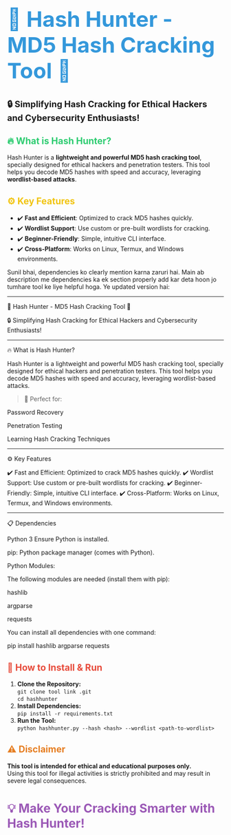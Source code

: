 <h1 style="color:#3498db; font-size:50px;">🌟 Hash Hunter - MD5 Hash Cracking Tool 🌟</h1>
<p><b style="font-size:20px;">🔒 Simplifying Hash Cracking for Ethical Hackers and Cybersecurity Enthusiasts!</b></p>

<h2 style="color:#2ecc71;">🔥 What is Hash Hunter?</h2>
<p>Hash Hunter is a <b>lightweight and powerful MD5 hash cracking tool</b>, specially designed for ethical hackers and penetration testers. This tool helps you decode MD5 hashes with speed and accuracy, leveraging <b>wordlist-based attacks</b>.</p>

<h2 style="color:#f1c40f;">⚙️ Key Features</h2>
<ul>
  <li>✔️ <b>Fast and Efficient</b>: Optimized to crack MD5 hashes quickly.</li>
  <li>✔️ <b>Wordlist Support</b>: Use custom or pre-built wordlists for cracking.</li>
  <li>✔️ <b>Beginner-Friendly</b>: Simple, intuitive CLI interface.</li>
  <li>✔️ <b>Cross-Platform</b>: Works on Linux, Termux, and Windows environments.</li>
</ul>

Sunil bhai, dependencies ko clearly mention karna zaruri hai. Main ab description me dependencies ka ek section properly add kar deta hoon jo tumhare tool ke liye helpful hoga. Ye updated version hai:


---

🌟 Hash Hunter - MD5 Hash Cracking Tool 🌟

🔒 Simplifying Hash Cracking for Ethical Hackers and Cybersecurity Enthusiasts!


---

🔥 What is Hash Hunter?

Hash Hunter is a lightweight and powerful MD5 hash cracking tool, specially designed for ethical hackers and penetration testers. This tool helps you decode MD5 hashes with speed and accuracy, leveraging wordlist-based attacks.

> 🚀 Perfect for:

Password Recovery

Penetration Testing

Learning Hash Cracking Techniques





---

⚙️ Key Features

✔️ Fast and Efficient: Optimized to crack MD5 hashes quickly.
✔️ Wordlist Support: Use custom or pre-built wordlists for cracking.
✔️ Beginner-Friendly: Simple, intuitive CLI interface.
✔️ Cross-Platform: Works on Linux, Termux, and Windows environments.


---

📋 Dependencies

Python 3 Ensure Python is installed.

pip: Python package manager (comes with Python).


Python Modules:

The following modules are needed (install them with pip):

hashlib

argparse

requests


You can install all dependencies with one command:

pip install hashlib argparse requests

<h2 style="color:#e74c3c;">📖 How to Install & Run</h2>
<ol>
  <li><b>Clone the Repository:</b><br>
  <code>git clone tool link .git</code><br>
  <code>cd hashhunter</code></li>
  <li><b>Install Dependencies:</b><br>
  <code>pip install -r requirements.txt</code></li>
  <li><b>Run the Tool:</b><br>
  <code>python hashhunter.py --hash &lt;hash&gt; --wordlist &lt;path-to-wordlist&gt;</code></li>
</ol>

<h2 style="color:#e67e22;">⚠️ Disclaimer</h2>
<p><b>This tool is intended for ethical and educational purposes only.</b><br>
Using this tool for illegal activities is strictly prohibited and may result in severe legal consequences.</p>

<h1 style="color:#9b59b6;">💡 Make Your Cracking Smarter with Hash Hunter!</h1>
